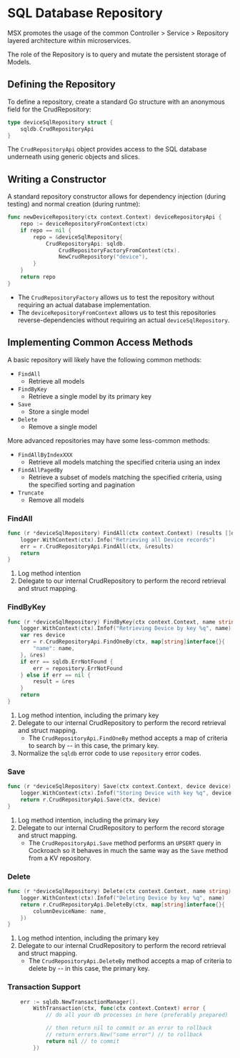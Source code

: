 # SQL Database Repository

MSX promotes the usage of the common Controller > Service > Repository layered architecture within microservices.

The role of the Repository is to query and mutate the persistent storage of Models.

## Defining the Repository

To define a repository, create a standard Go structure with an anonymous field for the CrudRepository:

```go
type deviceSqlRepository struct {
    sqldb.CrudRepositoryApi
}
```

The `CrudRepositoryApi` object provides access to the SQL database underneath using generic objects 
and slices.

## Writing a Constructor

A standard repository constructor allows for dependency injection (during testing) and normal creation (during runtme):

```go
func newDeviceRepository(ctx context.Context) deviceRepositoryApi {
	repo := deviceRepositoryFromContext(ctx)
	if repo == nil {
		repo = &deviceSqlRepository{
			CrudRepositoryApi: sqldb.
				CrudRepositoryFactoryFromContext(ctx).
				NewCrudRepository("device"),
		}
	}
	return repo
}
```

- The `CrudRepositoryFactory` allows us to test the repository without requiring an actual database implementation.
- The `deviceRepositoryFromContext` allows us to test this repositories reverse-dependencies without requiring
an actual `deviceSqlRepository`.

## Implementing Common Access Methods

A basic repository will likely have the following common methods:
- `FindAll`
  - Retrieve all models
- `FindByKey`
  - Retrieve a single model by its primary key
- `Save`
  - Store a single model
- `Delete`
  - Remove a single model

More advanced repositories may have some less-common methods:
- `FindAllByIndexXXX`
  - Retrieve all models matching the specified criteria using an index
- `FindAllPagedBy`
  - Retrieve a subset of models matching the specified criteria, using the specified sorting and pagination
- `Truncate`
  - Remove all models

### FindAll

```go
func (r *deviceSqlRepository) FindAll(ctx context.Context) (results []device, err error) {
	logger.WithContext(ctx).Info("Retrieving all Device records")
	err = r.CrudRepositoryApi.FindAll(ctx, &results)
	return
}
```

1. Log method intention
2. Delegate to our internal CrudRepository to perform the record retrieval and struct mapping.

### FindByKey

```go
func (r *deviceSqlRepository) FindByKey(ctx context.Context, name string) (result *device, err error) {
	logger.WithContext(ctx).Infof("Retrieving Device by key %q", name)
	var res device
	err = r.CrudRepositoryApi.FindOneBy(ctx, map[string]interface{}{
		"name": name,
	}, &res)
	if err == sqldb.ErrNotFound {
		err = repository.ErrNotFound
	} else if err == nil {
		result = &res
	}
	return
}
```

1. Log method intention, including the primary key
2. Delegate to our internal CrudRepository to perform the record retrieval and struct mapping.
   - The `CrudRepositoryApi.FindOneBy` method accepts a map of criteria to search by -- 
     in this case, the primary key.
3. Normalize the `sqldb` error code to use `repository` error codes.

### Save

```go
func (r *deviceSqlRepository) Save(ctx context.Context, device device) (err error) {
	logger.WithContext(ctx).Infof("Storing Device with key %q", device.Name)
	return r.CrudRepositoryApi.Save(ctx, device)
}
```

1. Log method intention, including the primary key
2. Delegate to our internal CrudRepository to perform the record storage and struct mapping.
   - The `CrudRepositoryApi.Save` method performs an `UPSERT` query in Cockroach so it behaves
     in much the same way as the `Save` method from a KV repository.

### Delete

```go
func (r *deviceSqlRepository) Delete(ctx context.Context, name string) (err error) {
	logger.WithContext(ctx).Infof("Deleting Device by key %q", name)
	return r.CrudRepositoryApi.DeleteBy(ctx, map[string]interface{}{
		columnDeviceName: name,
	})
}
```

1. Log method intention, including the primary key
2. Delegate to our internal CrudRepository to perform the record retrieval and struct mapping.
   - The `CrudRepositoryApi.DeleteBy` method accepts a map of criteria to delete by -- 
     in this case, the primary key.

### Transaction Support 

```go
    err := sqldb.NewTransactionManager().
        WithTransaction(ctx, func(ctx context.Context) error {
            // do all your db processes in here (preferably prepared)

            // then return nil to commit or an error to rollback
            // return errors.New("some error") // to rollback
            return nil // to commit
        })
```